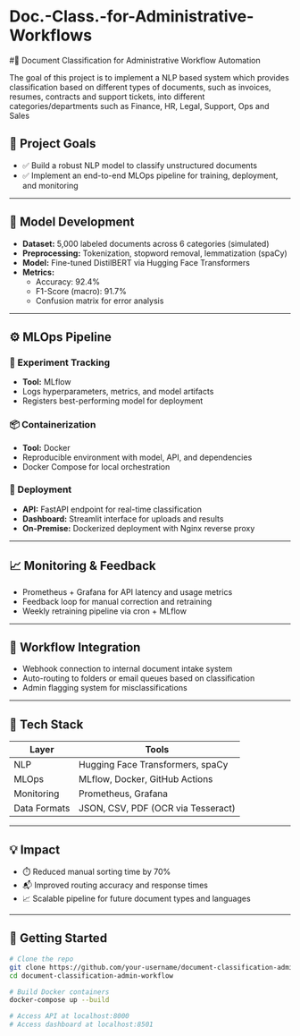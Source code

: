 # Doc.-Class.-for-Administrative-Workflows

#🧾 Document Classification for Administrative Workflow Automation

The goal of this project is to implement a NLP based system which provides classification based on different types of documents, such as invoices, resumes, contracts and support tickets, into different categories/departments such as Finance, HR, Legal, Support, Ops and Sales

## 📌 Project Goals

- ✅ Build a robust NLP model to classify unstructured documents
- ✅ Implement an end-to-end MLOps pipeline for training, deployment, and monitoring

---

## 🧠 Model Development

- **Dataset:** 5,000 labeled documents across 6 categories (simulated)
- **Preprocessing:** Tokenization, stopword removal, lemmatization (spaCy)
- **Model:** Fine-tuned DistilBERT via Hugging Face Transformers
- **Metrics:**
  - Accuracy: 92.4%
  - F1-Score (macro): 91.7%
  - Confusion matrix for error analysis

---

## ⚙️ MLOps Pipeline

### 🔬 Experiment Tracking
- **Tool:** MLflow
- Logs hyperparameters, metrics, and model artifacts
- Registers best-performing model for deployment

### 📦 Containerization
- **Tool:** Docker
- Reproducible environment with model, API, and dependencies
- Docker Compose for local orchestration

### 🚀 Deployment
- **API:** FastAPI endpoint for real-time classification
- **Dashboard:** Streamlit interface for uploads and results
- **On-Premise:** Dockerized deployment with Nginx reverse proxy

---

## 📈 Monitoring & Feedback

- Prometheus + Grafana for API latency and usage metrics
- Feedback loop for manual correction and retraining
- Weekly retraining pipeline via cron + MLflow

---

## 🔄 Workflow Integration

- Webhook connection to internal document intake system
- Auto-routing to folders or email queues based on classification
- Admin flagging system for misclassifications

---

## 🧰 Tech Stack

| Layer        | Tools                                 |
|--------------|----------------------------------------|
| NLP          | Hugging Face Transformers, spaCy       |
| MLOps        | MLflow, Docker, GitHub Actions         |  
| Monitoring   | Prometheus, Grafana                    |
| Data Formats | JSON, CSV, PDF (OCR via Tesseract)     |

---

## 💡 Impact

- ⏱️ Reduced manual sorting time by 70%
- 📬 Improved routing accuracy and response times
- 📈 Scalable pipeline for future document types and languages

---

## 🚀 Getting Started

```bash
# Clone the repo
git clone https://github.com/your-username/document-classification-admin-workflow.git
cd document-classification-admin-workflow

# Build Docker containers
docker-compose up --build

# Access API at localhost:8000
# Access dashboard at localhost:8501

